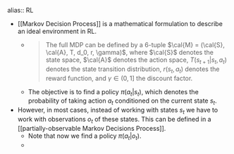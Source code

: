 alias:: RL

- [[Markov Decision Process]] is a mathematical formulation to describe an ideal environment in RL.
	- > The full MDP can be defined by a 6-tuple $\cal{M} = (\cal{S}, \cal{A}, T, d_0, r, \gamma)$, where $\cal{S}$ denotes the state space, $\cal{A}$ denotes the action space, $T(s_{t+1} | s_t, a_t)$ denotes the state transition distribution, $r(s_t, a_t)$ denotes the reward function, and $\gamma \in (0,1]$ the discount factor.
	- The objective is to find a policy $\pi(a_t | s_t)$, which denotes the probability of taking action $a_t$ conditioned on the current state $s_t$.
- However, in most cases, instead of working with states $s_t$ we have to work with observations $o_t$ of these states. This can be defined in a [[partially-observable Markov Decisions Process]].
	- Note that now we find a policy $\pi(a_t | o_t)$.
	-